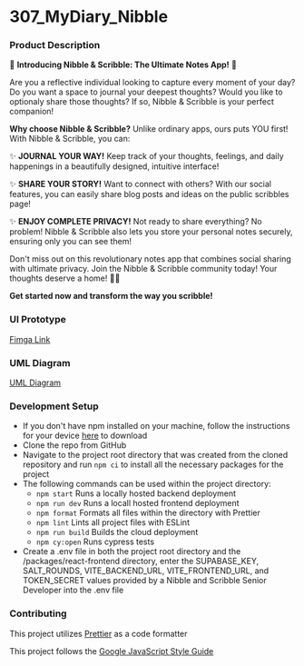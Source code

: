 # 307_MyDiary_Nibble

### Product Description

🌟 **Introducing Nibble & Scribble: The Ultimate Notes App!** 🌟

Are you a reflective individual looking to capture every moment of your day? Do you want a space to journal your deepest thoughts? Would you like to optionaly share those thoughts? If so, Nibble & Scribble is your perfect companion!

**Why choose Nibble & Scribble?** Unlike ordinary apps, ours puts YOU first! With Nibble & Scribble, you can:

✨ **JOURNAL YOUR WAY!** Keep track of your thoughts, feelings, and daily happenings in a beautifully designed, intuitive interface!

✨ **SHARE YOUR STORY!** Want to connect with others? With our social features, you can easily share blog posts and ideas on the public scribbles page!

✨ **ENJOY COMPLETE PRIVACY!** Not ready to share everything? No problem! Nibble & Scribble also lets you store your personal notes securely, ensuring only you can see them!

Don't miss out on this revolutionary notes app that combines social sharing with ultimate privacy. Join the Nibble & Scribble community today! Your thoughts deserve a home! 📖💬 

**Get started now and transform the way you scribble!**

### UI Prototype

[Fimga Link](https://www.figma.com/design/UesKxUZoaIrUagFqhl5g7Z/Scribbly-n-Nibble-Wireframes?node-id=0-1&node-type=canvas&t=yUF8AdIOgUXPPsBJ-0)

### UML Diagram

[UML Diagram](./docs/uml.md)

### Development Setup
- If you don't have npm installed on your machine, follow the instructions for your device [here](https://nodejs.org/en/download/package-manager) to download
- Clone the repo from GitHub
- Navigate to the project root directory that was created from the cloned repository and run `npm ci` to install all the necessary packages for the project
- The following commands can be used within the project directory:
  - `npm start` Runs a locally hosted backend deployment
  - `npm run dev` Runs a locall hosted frontend deployment
  - `npm format` Formats all files within the directory with Prettier
  - `npm lint` Lints all project files with ESLint
  - `npm run build` Builds the cloud deployment
  - `npm cy:open` Runs cypress tests
- Create a .env file in both the project root directory and the /packages/react-frontend directory, enter the SUPABASE_KEY, SALT_ROUNDS, VITE_BACKEND_URL, VITE_FRONTEND_URL, and TOKEN_SECRET values provided by a Nibble and Scribble Senior Developer into the .env file

### Contributing

This project utilizes [Prettier](https://prettier.io/) as a code formatter

This project follows the [Google JavaScript Style Guide](https://google.github.io/styleguide/jsguide.html)
